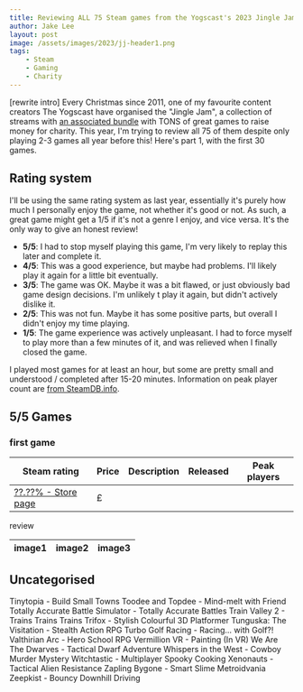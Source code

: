 ```yaml
---
title: Reviewing ALL 75 Steam games from the Yogscast's 2023 Jingle Jam charity bundle (part 3 of 3)
author: Jake Lee
layout: post
image: /assets/images/2023/jj-header1.png
tags:
    - Steam
    - Gaming
    - Charity
---
```


[rewrite intro]
Every Christmas since 2011, one of my favourite content creators The Yogscast have organised the "Jingle Jam", a collection of streams with [an associated bundle](https://jinglejam.tiltify.com/) with TONS of great games to raise money for charity. This year, I'm trying to review all 75 of them despite only playing 2-3 games all year before this! Here's part 1, with the first 30 games. 

## Rating system

I'll be using the same rating system as last year, essentially it's purely how much I personally enjoy the game, not whether it's good or not. As such, a great game might get a 1/5 if it's not a genre I enjoy, and vice versa. It's the only way to give an honest review!

* **5/5**: I had to stop myself playing this game, I'm very likely to replay this later and complete it.
* **4/5**: This was a good experience, but maybe had problems. I'll likely play it again for a little bit eventually.
* **3/5**: The game was OK. Maybe it was a bit flawed, or just obviously bad game design decisions. I'm unlikely t play it again, but didn't actively dislike it. 
* **2/5**: This was not fun. Maybe it has some positive parts, but overall I didn't enjoy my time playing.
* **1/5**: The game experience was actively unpleasant. I had to force myself to play more than a few minutes of it, and was relieved when I finally closed the game. 

I played most games for at least an hour, but some are pretty small and understood / completed after 15-20 minutes. Information on peak player count are [from SteamDB.info](https://steamdb.info/).

## 5/5 Games

### first game

| Steam rating | Price | Description | Released | Peak players
| --- | --- | --- | --- | --- |
| [??.??% - Store page](https://store.steampowered.com/app/) | £ |  |  |  |

review

| image1 | image2 | image3 |
| --- | --- | --- |

## Uncategorised

Tinytopia - Build Small Towns
Toodee and Topdee - Mind-melt with Friend
Totally Accurate Battle Simulator - Totally Accurate Battles
Train Valley 2 - Trains Trains Trains
Trifox - Stylish Colourful 3D Platformer
Tunguska: The Visitation - Stealth Action RPG
Turbo Golf Racing - Racing... with Golf?!
Valthirian Arc - Hero School RPG
Vermillion VR - Painting (In VR)
We Are The Dwarves - Tactical Dwarf Adventure
Whispers in the West - Cowboy Murder Mystery
Witchtastic - Multiplayer Spooky Cooking
Xenonauts - Tactical Alien Resistance
Zapling Bygone - Smart Slime Metroidvania
Zeepkist - Bouncy Downhill Driving